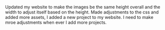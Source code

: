 Updated my website to make the images be the same height overall and the width to adjust itself based on the height. Made adjustments to the css and added more assets, I added a new project to my website. I need to make mroe adjustments 
when ever I add more projects.
